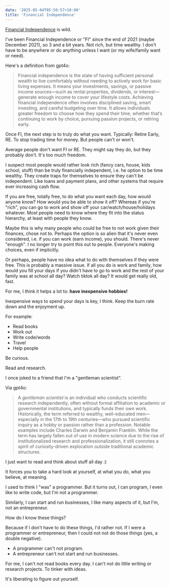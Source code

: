 ```yaml
---
date: '2025-05-04T05:50:57+10:00'
title: 'Financial Independence'
---
```


[Financial Independence](https://en.wikipedia.org/wiki/Financial_independence) is wild.

I've been Financial Independence or "FI" since the end of 2021 (maybe December 2021), so 3 and a bit years. Not rich, but time wealthy. I don't have to be anywhere or do anything unless I want (or my wife/family want or need).

Here's a definition from gpt4o:

> Financial independence is the state of having sufficient personal wealth to live comfortably without needing to actively work for basic living expenses. It means your investments, savings, or passive income sources—such as rental properties, dividends, or interest—generate enough income to cover your lifestyle costs. Achieving financial independence often involves disciplined saving, smart investing, and careful budgeting over time. It allows individuals greater freedom to choose how they spend their time, whether that’s continuing to work by choice, pursuing passion projects, or retiring early.

Once FI, the next step is to truly do what you want. Typically: Retire Early, RE. To stop trading time for money. But people can't or won't.

Average people don't want FI or RE. They might say they do, but they probably don't. It's too much freedom.

I suspect most people would rather look rich (fancy cars, house, kids school, stuff) than be truly financially independent, i.e. he option to be time wealthy. They create traps for themselves to ensure they can't be independent. Like loans and payment plans, and other systems that require ever increasing cash flow.

If you are free, totally free, to do what you want each day, how would anyone know? How would you be able to show it off? Whereas if you're "rich", you can go to work and show off your car/watch/house/holidays whatever. Most people need to know where they fit into the status hierarchy, at least with people they know.

Maybe this is why many people who could be free to not work given their finances, chose not to. Perhaps the option is so alien that it's never even considered, i.e. if you can work (earn income), you should. There's never "enough". I no longer try to point this out to people. Everyone's making choices, even if implicitly.

Or perhaps, people have no idea what to do with themselves if they were free. This is probably a massive issue. If all you do is work and family, how would you fill your days if you didn't have to go to work and the rest of your family was at school all day? Watch tiktok all day? It would get really old, fast.

For me, I think it helps a lot to: **have inexpensive hobbies!**

Inexpensive ways to spend your days is key, I think. Keep the burn rate down and the enjoyment up.

For example:

* Read books
* Work out
* Write code/words
* Travel
* Help people

Be curious.

Read and research.

I once joked to a friend that I'm a "gentleman scientist".

Via gpt4o:

> A *gentleman scientist* is an individual who conducts scientific research independently, often without formal affiliation to academic or governmental institutions, and typically funds their own work. Historically, the term referred to wealthy, well-educated men—especially in the 17th to 19th centuries—who pursued scientific inquiry as a hobby or passion rather than a profession. Notable examples include Charles Darwin and Benjamin Franklin. While the term has largely fallen out of use in modern science due to the rise of institutionalized research and professionalization, it still connotes a spirit of curiosity-driven exploration outside traditional academic structures.

I just want to read and think about stuff all day :)

It forces you to take a hard look at yourself, at what you do, what you believe, at meaning.

I used to think I "was" a programmer. But it turns out, I can program, I even like to write code, but I'm not a programmer.

Similarly, I can start and run businesses, I like many aspects of it, but I'm, not an entrepreneur.

How do I know these things?

Because if I don't have to do these things, I'd rather not. If I were a programmer or entrepreneur, then I could not not do those things (yes, a double negative).

- A programmer can't not program.
- A entrepreneur can't not start and run businesses.

For me, I can't not read books every day. I can't not do little writing or research projects. To tinker with ideas.

It's liberating to figure out yourself.